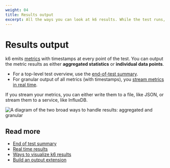 ```yaml
---
weight: 04
title: Results output
excerpt: All the ways you can look at k6 results. While the test runs, after the test runs, on an external platform, as summary statistics.
---
```


# Results output

k6 emits [metrics](https://grafana.com/docs/k6/<K6_VERSION>/using-k6/metrics) with timestamps at every point of the test.
You can output the metric results as either **aggregated statistics** or **individual data points**.

- For a top-level test overview, use the [end-of-test summary](https://grafana.com/docs/k6/<K6_VERSION>/results-output/end-of-test).
- For granular output of all metrics (with timestamps), you [stream metrics in real time](https://grafana.com/docs/k6/<K6_VERSION>/results-output/real-time).

If you stream your metrics, you can either write them to a file, like JSON, or stream them to a service, like InfluxDB.

![A diagram of the two broad ways to handle results: aggregated and granular](/media/docs/k6-oss/k6-results-diagram.png)

## Read more

- [End of test summary](https://grafana.com/docs/k6/<K6_VERSION>/results-output/end-of-test)
- [Real time results](https://grafana.com/docs/k6/<K6_VERSION>/results-output/real-time)
- [Ways to visualize k6 results](https://k6.io/blog/ways-to-visualize-k6-results/)
- [Build an output extension](https://grafana.com/docs/k6/<K6_VERSION>/extensions/create/output-extensions)
